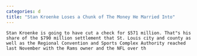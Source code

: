 ```yaml
---
categories: d
title: "Stan Kroenke Loses a Chunk of The Money He Married Into"
---
```


      
      

      
        
    Stan Kroenke is going to have cut a check for $571 million. That"s his share of the $790 million settlement that St. Louis city and county as well as the Regional Convention and Sports Complex Authority reached last November with the Rams owner and the NFL over th